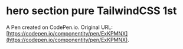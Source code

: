 # hero section pure TailwindCSS 1st

A Pen created on CodePen.io. Original URL: [https://codepen.io/componentity/pen/ExKPMNX](https://codepen.io/componentity/pen/ExKPMNX).


